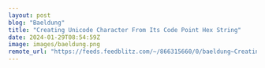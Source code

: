 ```yaml
---
layout: post
blog: "Baeldung"
title: "Creating Unicode Character From Its Code Point Hex String"
date: 2024-01-29T08:54:59Z
image: images/baeldung.png
remote_url: "https://feeds.feedblitz.com/~/866315660/0/baeldung~Creating-Unicode-Character-From-Its-Code-Point-Hex-String"
---
```

